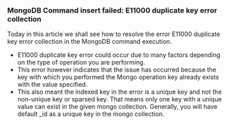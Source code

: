 ### MongoDB Command insert failed: E11000 duplicate key error collection
Today in this article we shall see how to resolve the error E11000 duplicate key error collection in the MongoDB command execution.

- E11000 duplicate key error could occur due to many factors depending on the type of operation you are performing.
- This error however indicates that the issue has occurred because the key with which you performed the Mongo operation key already exists with the value specified.
- This also meant the indexed key in the error is a unique key and not the non-unique key or sparsed key. That means only one key with a unique value can exist in the given mongo collection.
Generally, you will have default _id as a unique key in the mongo collection.

